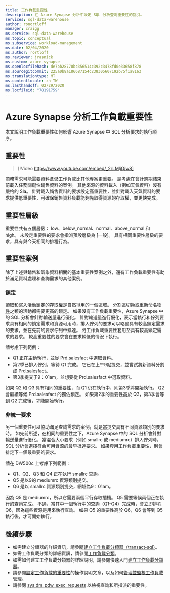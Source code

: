 ```yaml
---
title: 工作負載重要性
description: 在 Azure Synapse 分析中設定 SQL 分析查詢重要性的指引。
services: sql-data-warehouse
author: ronortloff
manager: craigg
ms.service: sql-data-warehouse
ms.topic: conceptual
ms.subservice: workload-management
ms.date: 02/04/2020
ms.author: rortloff
ms.reviewer: jrasnick
ms.custom: azure-synapse
ms.openlocfilehash: de7bb28770bc356514c392c3478fd0e33658f878
ms.sourcegitcommit: 225a0b8a186687154c238305607192b75f1a8163
ms.translationtype: MT
ms.contentlocale: zh-TW
ms.lasthandoff: 02/29/2020
ms.locfileid: "78191759"
---
```

# <a name="azure-synapse-analytics-workload-importance"></a>Azure Synapse 分析工作負載重要性

本文說明工作負載重要性如何影響 Azure Synapse 中 SQL 分析要求的執行順序。

## <a name="importance"></a>重要性

> [!Video https://www.youtube.com/embed/_2rLMljOjw8]

商務需求可能需要資料倉儲工作負載比其他專案更重要。  請考慮在會計週期結束前載入任務關鍵性銷售資料的案例。  其他來源的資料載入（例如天氣資料）沒有嚴格的 Sla。 針對載入銷售資料的要求設定高重要性，並針對載入天氣資料的要求提供低重要性，可確保銷售資料負載能夠先取得資源的存取權，並更快完成。

## <a name="importance-levels"></a>重要性層級

重要性共有五個層級： low、below_normal、normal、above_normal 和 high。  未設定重要性的要求會指派預設層級為 [一般]。 具有相同重要性層級的要求，具有與今天相同的排程行為。

## <a name="importance-scenarios"></a>重要性案例

除了上述與銷售和氣象資料相關的基本重要性案例之外，還有工作負載重要性有助於滿足資料處理和查詢需求的其他案例。

### <a name="locking"></a>鎖定

讀取和寫入活動鎖定的存取權是自然爭用的一個區域。 [分割區切換](/azure/sql-data-warehouse/sql-data-warehouse-tables-partition)或[重新命名物件](/sql/t-sql/statements/rename-transact-sql?view=azure-sqldw-latest)之類的活動都需要更高的鎖定。  如果沒有工作負載重要性，Azure Synapse 中的 SQL 分析會針對輸送量進行優化。 針對輸送量進行優化，表示當執行和佇列要求具有相同的鎖定需求和資源可用時，排入佇列的要求可以略過具有較高鎖定需求的要求，並在先前的要求佇列中抵達。 將工作負載重要性套用至具有較高鎖定需求的要求。 較高重要性的要求會在要求較低的情況下執行。

請考慮下列範例：

- Q1 正在主動執行，並從 Prd.salesfact 中選取資料。
- 第2季已排入佇列，等待 Q1 完成。  它已在上午9點提交，並嘗試將新資料分割成 Prd.salesfact。
- 第3季提交于9：01am，並想要從 Prd.salesfact 中選取資料。

如果 Q2 和 Q3 具有相同的重要性，而 Q1 仍在執行中，則第3季將開始執行。 Q2 會繼續等候 Prd.salesfact 的獨佔鎖定。  如果第2季的重要性高於 Q3，第3季會等到 Q2 完成後，才能開始執行。

### <a name="non-uniform-requests"></a>非統一要求

另一個重要性可以協助滿足查詢需求的案例，就是當提交具有不同資源類別的要求時。  如先前所述，在相同的重要性之下，Azure Synapse 中的 SQL 分析會針對輸送量進行優化。 當混合大小要求（例如 smallrc 或 mediumrc）排入佇列時，SQL 分析會選擇符合可用資源的最早抵達要求。 如果套用工作負載重要性，則會排定下一個最重要的要求。
  
請在 DW500c 上考慮下列範例：

- Q1、Q2、Q3 和 Q4 正在執行 smallrc 查詢。
- Q5 是以9的 mediumrc 資源類別提交。
- Q6 是以 smallrc 資源類別提交，網址為9：01am。

因為 Q5 是 mediumrc，所以它需要兩個平行存取插槽。 Q5 需要等候兩個正在執行的查詢完成。  不過，當其中一個執行中的查詢（Q1-Q4）完成時，會立即排程 Q6，因為這些資源是用來執行查詢。  如果 Q5 的重要性高於 Q6，Q6 會等到 Q5 執行後，才可開始執行。

## <a name="next-steps"></a>後續步驟

- 如需建立分類器的詳細資訊，請參閱[建立工作負載分類器（transact-sql）](/sql/t-sql/statements/create-workload-classifier-transact-sql)。  
- 如需工作負載分類的詳細資訊，請參閱[工作負載分類](sql-data-warehouse-workload-classification.md)。  
- 如需如何建立工作負載分類器的詳細說明，請參閱快速入門[建立工作負載分類器](quickstart-create-a-workload-classifier-tsql.md)。 
- 請參閱[設定工作負載的重要性](sql-data-warehouse-how-to-configure-workload-importance.md)的操作說明文章，以及如何[管理並監視工作負載管理](sql-data-warehouse-how-to-manage-and-monitor-workload-importance.md)。
- 請參閱 [sys.dm_pdw_exec_requests](/sql/relational-databases/system-dynamic-management-views/sys-dm-pdw-exec-requests-transact-sql?view=azure-sqldw-latest) 以檢視查詢和所指派的重要性。
